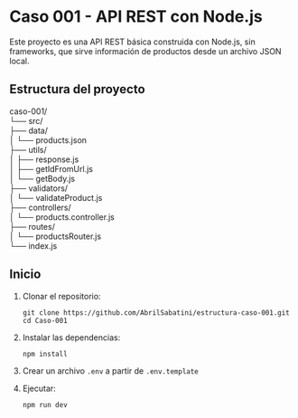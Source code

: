 # Caso 001 - API REST con Node.js

Este proyecto es una API REST básica construida con Node.js, sin frameworks, que sirve información de productos desde un archivo JSON local.

## Estructura del proyecto

caso-001/  
└── src/  
    ├── data/  
    │   └── products.json  
    ├── utils/  
    │   ├── response.js  
    │   ├── getIdFromUrl.js  
    │   └── getBody.js  
    ├── validators/  
    │   └── validateProduct.js  
    ├── controllers/  
    │   └── products.controller.js  
    ├── routes/  
    │   └── productsRouter.js  
    └── index.js  
               




## Inicio

1. Clonar el repositorio:

    ```
    git clone https://github.com/AbrilSabatini/estructura-caso-001.git
    cd Caso-001
    ```

2. Instalar las dependencias:
    ```
    npm install
    ```

3. Crear un archivo `.env` a partir de `.env.template`

4. Ejecutar:
    ```
    npm run dev
    ```
